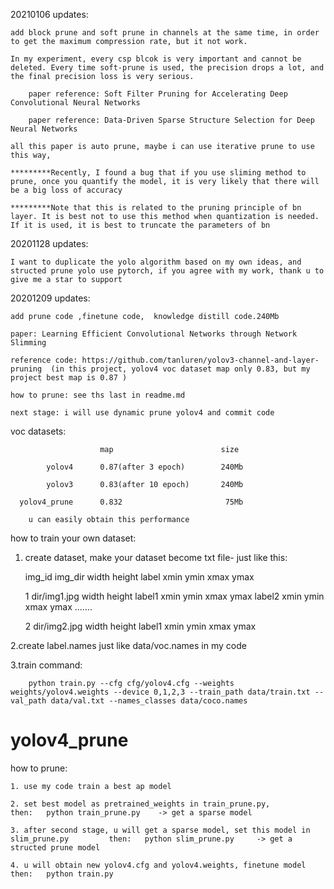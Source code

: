 20210106 updates:

    add block prune and soft prune in channels at the same time, in order to get the maximum compression rate, but it not work.

    In my experiment, every csp blcok is very important and cannot be deleted. Every time soft-prune is used, the precision drops a lot, and the final precision loss is very serious.

        paper reference: Soft Filter Pruning for Accelerating Deep Convolutional Neural Networks

        paper reference: Data-Driven Sparse Structure Selection for Deep Neural Networks

    all this paper is auto prune, maybe i can use iterative prune to use this way,

    *********Recently, I found a bug that if you use sliming method to prune, once you quantify the model, it is very likely that there will be a big loss of accuracy

    *********Note that this is related to the pruning principle of bn layer. It is best not to use this method when quantization is needed. If it is used, it is best to truncate the parameters of bn

20201128 updates:

    I want to duplicate the yolo algorithm based on my own ideas, and structed prune yolo use pytorch, if you agree with my work, thank u to give me a star to support


20201209 updates:

    add prune code ,finetune code,  knowledge distill code.240Mb

    paper: Learning Efficient Convolutional Networks through Network Slimming

    reference code: https://github.com/tanluren/yolov3-channel-and-layer-pruning  (in this project, yolov4 voc dataset map only 0.83, but my project best map is 0.87 )

    how to prune: see ths last in readme.md

    next stage: i will use dynamic prune yolov4 and commit code

voc datasets:

                        map                        size

            yolov4      0.87(after 3 epoch)        240Mb

            yolov3      0.83(after 10 epoch)       240Mb

      yolov4_prune      0.832                       75Mb

        u can easily obtain this performance



how to train your own dataset:

1. create dataset, make your dataset become txt file- just like this:

    img_id img_dir width height label xmin ymin xmax ymax

    1 dir/img1.jpg width height label1 xmin ymin xmax ymax label2 xmin ymin xmax ymax .......

    2 dir/img2.jpg width height label1 xmin ymin xmax ymax

2.create label.names just like data/voc.names in my code


3.train command:

        python train.py --cfg cfg/yolov4.cfg --weights weights/yolov4.weights --device 0,1,2,3 --train_path data/train.txt --val_path data/val.txt --names_classes data/coco.names




# yolov4_prune

how to prune:

    1. use my code train a best ap model

    2. set best model as pretrained_weights in train_prune.py,                                then:   python train_prune.py    -> get a sparse model

    3. after second stage, u will get a sparse model, set this model in slim_prune.py         then:   python slim_prune.py     -> get a structed prune model

    4. u will obtain new yolov4.cfg and yolov4.weights, finetune model                        then:   python train.py